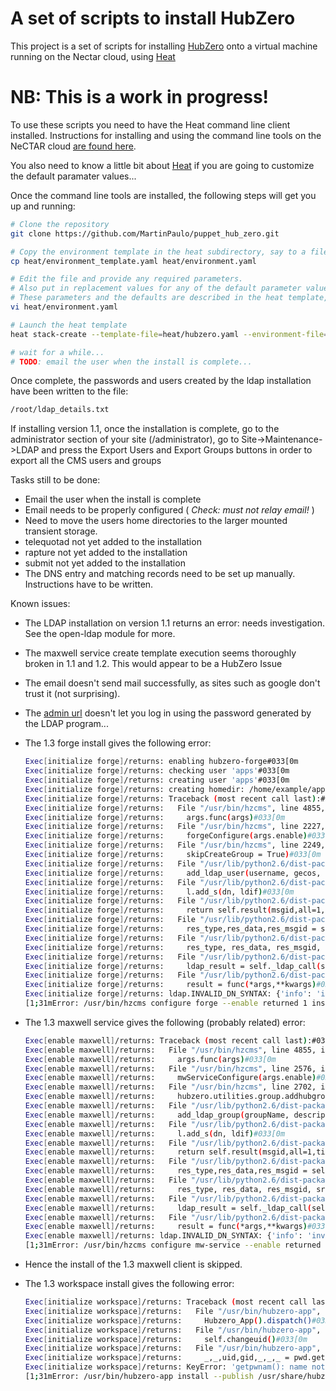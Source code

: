 A set of scripts to install HubZero
===================================

This project is a set of scripts for installing [HubZero](https://hubzero.org) onto a virtual machine
running on the Nectar cloud, using [Heat](https://support.rc.nectar.org.au/docs/heat)

# NB: This is a work in progress! #

To use these scripts you need to have the Heat command line client installed. Instructions for installing and using
the command line tools on the NeCTAR cloud [are found here](https://support.rc.nectar.org.au/docs/installing-command-line-tools).

You also need to know a little bit about [Heat](https://support.rc.nectar.org.au/docs/heat) if you are
going to customize the default paramater values...

Once the command line tools are installed, the following steps will get you up and running:

```bash
# Clone the repository
git clone https://github.com/MartinPaulo/puppet_hub_zero.git

# Copy the environment template in the heat subdirectory, say to a file named 'environment.yaml'
cp heat/environment_template.yaml heat/environment.yaml

# Edit the file and provide any required parameters.
# Also put in replacement values for any of the default parameter values that are not acceptable.
# These parameters and the defaults are described in the heat template, heat/hubzero.yaml
vi heat/environment.yaml

# Launch the heat template
heat stack-create --template-file=heat/hubzero.yaml --environment-file=heat/environment.yaml hubzero_1_3

# wait for a while...
# TODO: email the user when the install is complete...
```

Once complete, the passwords and users created by the ldap installation have been written to the file:

```bash
/root/ldap_details.txt
```

If installing version 1.1, once the installation is complete, go to the administrator section of your site
(/administrator), go to Site->Maintenance->LDAP and press the Export Users and Export Groups buttons
in order to export all the CMS users and groups

Tasks still to be done:
- Email the user when the install is complete
- Email needs to be properly configured ( *Check: must not relay email!* )
- Need to move the users home directories to the larger mounted transient storage.
- telequotad not yet added to the installation
- rapture not yet added to the installation
- submit not yet added to the installation
- The DNS entry and matching records need to be set up manually. Instructions have to be written.

Known issues:
- The LDAP installation on version 1.1 returns an error: needs investigation. See the open-ldap module for more.
- The maxwell service create template execution seems thoroughly broken in 1.1 and 1.2. This would appear to
  be a HubZero Issue
- The email doesn't send mail successfully, as sites such as google don't trust it (not surprising).
- The [admin url](http://yourhub.hubzero.org/administrator) doesn't let you log in using the password
  generated by the LDAP program...
- The 1.3 forge install gives the following error:

  ```bash
  Exec[initialize forge]/returns: enabling hubzero-forge#033[0m
  Exec[initialize forge]/returns: checking user 'apps'#033[0m
  Exec[initialize forge]/returns: creating user 'apps'#033[0m
  Exec[initialize forge]/returns: creating homedir: /home/example/apps#033[0m
  Exec[initialize forge]/returns: Traceback (most recent call last):#033[0m
  Exec[initialize forge]/returns:   File "/usr/bin/hzcms", line 4855, in <module>#033[0m
  Exec[initialize forge]/returns:     args.func(args)#033[0m
  Exec[initialize forge]/returns:   File "/usr/bin/hzcms", line 2227, in _forgeConfigure#033[0m
  Exec[initialize forge]/returns:     forgeConfigure(args.enable)#033[0m
  Exec[initialize forge]/returns:   File "/usr/bin/hzcms", line 2249, in forgeConfigure#033[0m
  Exec[initialize forge]/returns:     skipCreateGroup = True)#033[0m
  Exec[initialize forge]/returns:   File "/usr/lib/python2.6/dist-packages/hubzero/utilities/user.py", line 493, in addhubuser#033[0m
  Exec[initialize forge]/returns:     add_ldap_user(username, gecos, pw, uidNumber, homeDir, loginShell, gid, gidNumber)#033[0m
  Exec[initialize forge]/returns:   File "/usr/lib/python2.6/dist-packages/hubzero/utilities/user.py", line 322, in add_ldap_user#033[0m
  Exec[initialize forge]/returns:     l.add_s(dn, ldif)#033[0m
  Exec[initialize forge]/returns:   File "/usr/lib/python2.6/dist-packages/ldap/ldapobject.py", line 194, in add_s#033[0m
  Exec[initialize forge]/returns:     return self.result(msgid,all=1,timeout=self.timeout)#033[0m
  Exec[initialize forge]/returns:   File "/usr/lib/python2.6/dist-packages/ldap/ldapobject.py", line 422, in result#033[0m
  Exec[initialize forge]/returns:     res_type,res_data,res_msgid = self.result2(msgid,all,timeout)#033[0m
  Exec[initialize forge]/returns:   File "/usr/lib/python2.6/dist-packages/ldap/ldapobject.py", line 426, in result2#033[0m
  Exec[initialize forge]/returns:     res_type, res_data, res_msgid, srv_ctrls = self.result3(msgid,all,timeout)#033[0m
  Exec[initialize forge]/returns:   File "/usr/lib/python2.6/dist-packages/ldap/ldapobject.py", line 432, in result3#033[0m
  Exec[initialize forge]/returns:     ldap_result = self._ldap_call(self._l.result3,msgid,all,timeout)#033[0m
  Exec[initialize forge]/returns:   File "/usr/lib/python2.6/dist-packages/ldap/ldapobject.py", line 96, in _ldap_call#033[0m
  Exec[initialize forge]/returns:     result = func(*args,**kwargs)#033[0m
  Exec[initialize forge]/returns: ldap.INVALID_DN_SYNTAX: {'info': 'invalid DN', 'desc': 'Invalid DN syntax'}#033[0m
  [1;31mError: /usr/bin/hzcms configure forge --enable returned 1 instead of one of [0]#033[0m
  ```
- The 1.3 maxwell service gives the following (probably related) error:

  ```bash
  Exec[enable maxwell]/returns: Traceback (most recent call last):#033[0m
  Exec[enable maxwell]/returns:   File "/usr/bin/hzcms", line 4855, in <module>#033[0m
  Exec[enable maxwell]/returns:     args.func(args)#033[0m
  Exec[enable maxwell]/returns:   File "/usr/bin/hzcms", line 2576, in _mwServiceConfigure#033[0m
  Exec[enable maxwell]/returns:     mwServiceConfigure(args.enable)#033[0m
  Exec[enable maxwell]/returns:   File "/usr/bin/hzcms", line 2702, in mwServiceConfigure#033[0m
  Exec[enable maxwell]/returns:     hubzero.utilities.group.addhubgroup("network", "network")#033[0m
  Exec[enable maxwell]/returns:   File "/usr/lib/python2.6/dist-packages/hubzero/utilities/group.py", line 259, in addhubgroup#033[0m
  Exec[enable maxwell]/returns:     add_ldap_group(groupName, description, gidNumber)#033[0m
  Exec[enable maxwell]/returns:   File "/usr/lib/python2.6/dist-packages/hubzero/utilities/group.py", line 167, in add_ldap_group#033[0m
  Exec[enable maxwell]/returns:     l.add_s(dn, ldif)#033[0m
  Exec[enable maxwell]/returns:   File "/usr/lib/python2.6/dist-packages/ldap/ldapobject.py", line 194, in add_s#033[0m
  Exec[enable maxwell]/returns:     return self.result(msgid,all=1,timeout=self.timeout)#033[0m
  Exec[enable maxwell]/returns:   File "/usr/lib/python2.6/dist-packages/ldap/ldapobject.py", line 422, in result#033[0m
  Exec[enable maxwell]/returns:     res_type,res_data,res_msgid = self.result2(msgid,all,timeout)#033[0m
  Exec[enable maxwell]/returns:   File "/usr/lib/python2.6/dist-packages/ldap/ldapobject.py", line 426, in result2#033[0m
  Exec[enable maxwell]/returns:     res_type, res_data, res_msgid, srv_ctrls = self.result3(msgid,all,timeout)#033[0m
  Exec[enable maxwell]/returns:   File "/usr/lib/python2.6/dist-packages/ldap/ldapobject.py", line 432, in result3#033[0m
  Exec[enable maxwell]/returns:     ldap_result = self._ldap_call(self._l.result3,msgid,all,timeout)#033[0m
  Exec[enable maxwell]/returns:   File "/usr/lib/python2.6/dist-packages/ldap/ldapobject.py", line 96, in _ldap_call#033[0m
  Exec[enable maxwell]/returns:     result = func(*args,**kwargs)#033[0m
  Exec[enable maxwell]/returns: ldap.INVALID_DN_SYNTAX: {'info': 'invalid DN', 'desc': 'Invalid DN syntax'}#033[0m
  [1;31mError: /usr/bin/hzcms configure mw-service --enable returned 1 instead of one of [0]#033[0m
  ```

- Hence the install of the 1.3 maxwell client is skipped.
- The 1.3 workspace install gives the following error:

  ```bash
  Exec[initialize workspace]/returns: Traceback (most recent call last):#033[0m
  Exec[initialize workspace]/returns:   File "/usr/bin/hubzero-app", line 696, in <module>#033[0m
  Exec[initialize workspace]/returns:     Hubzero_App().dispatch()#033[0m
  Exec[initialize workspace]/returns:   File "/usr/bin/hubzero-app", line 511, in dispatch#033[0m
  Exec[initialize workspace]/returns:     self.changeuid()#033[0m
  Exec[initialize workspace]/returns:   File "/usr/bin/hubzero-app", line 492, in changeuid#033[0m
  Exec[initialize workspace]/returns:     _,_,uid,gid,_,_,_ = pwd.getpwnam("apps")#033[0m
  Exec[initialize workspace]/returns: KeyError: 'getpwnam(): name not found: apps'#033[0m
  [1;31mError: /usr/bin/hubzero-app install --publish /usr/share/hubzero/apps/workspace-1.3.hza returned 1 instead of one of [0]#033[0m
  ```